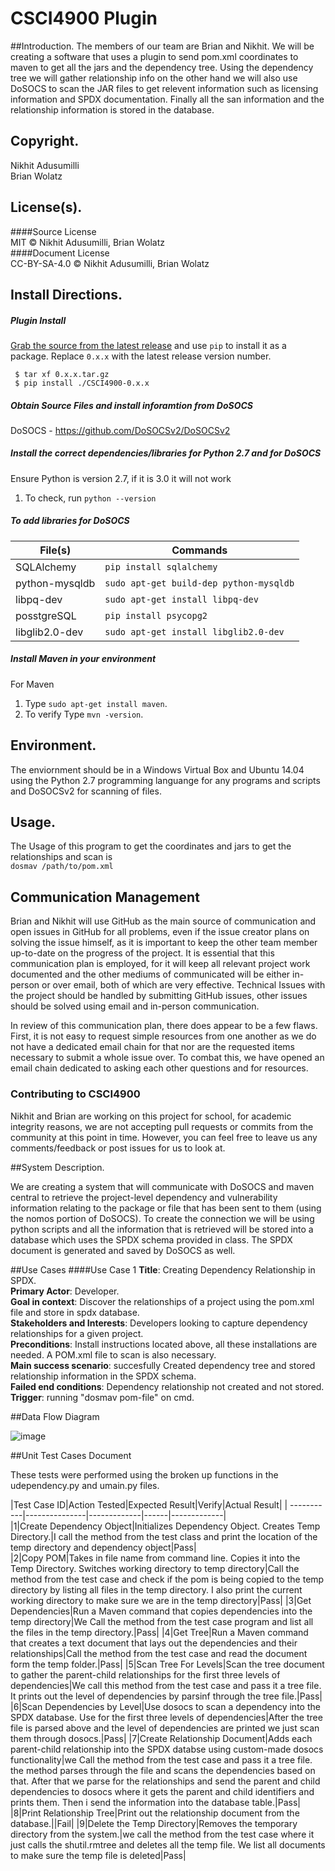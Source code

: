 # CSCI4900 Plugin

##Introduction.
The members of our team are Brian and Nikhit. We will be creating a software that uses a plugin to send pom.xml coordinates to maven to get all the jars and the dependency tree. Using the dependency tree we will gather relationship info on the other hand we will also use DoSOCS to scan the JAR files to get relevent information such as licensing information and SPDX documentation. Finally all the san information and the relationship information is stored in the database.

## Copyright.
Nikhit Adusumilli<br/>
Brian Wolatz

## License(s).
####Source License<br/>
MIT © Nikhit Adusumilli, Brian Wolatz<br/>
####Document License<br/>
CC-BY-SA-4.0 © Nikhit Adusumilli, Brian Wolatz<br/>

## Install Directions.

##### Plugin Install
[Grab the source from the latest
release](https://github.com/bwolatz/CSCI4900/releases) and use `pip` to install
it as a package. Replace `0.x.x` with the latest release version number.

` $ tar xf 0.x.x.tar.gz`<br/>
` $ pip install ./CSCI4900-0.x.x`

##### Obtain Source Files and install inforamtion from DoSOCS<br />
DoSOCS - https://github.com/DoSOCSv2/DoSOCSv2<br />

##### Install the correct dependencies/libraries for Python 2.7 and for DoSOCS<br />
Ensure Python is version 2.7, if it is 3.0 it will not work<br />
1. To check, run `python --version`

##### To add libraries for DoSOCS<br />
| File(s) | Commands |
| --- | --- |
|SQLAlchemy|`pip install sqlalchemy`|
|python-mysqldb|`sudo apt-get build-dep python-mysqldb`|
|libpq-dev|`sudo apt-get install libpq-dev`|
|posstgreSQL|`pip install psycopg2`|
|libglib2.0-dev|`sudo apt-get install libglib2.0-dev`|

##### Install Maven in your environment<br/>
For Maven<br />
1. Type `sudo apt-get install maven`.<br/>
2. To verify Type `mvn -version`.

## Environment.

The enviornment should be in a Windows Virtual Box and Ubuntu 14.04 using the Python 2.7 programming languange for any programs and scripts and DoSOCSv2 for scanning of files.

## Usage.

The Usage of this program to get the coordinates and jars to get the relationships and scan is <br/>
`dosmav /path/to/pom.xml`

## Communication Management

Brian and Nikhit will use GitHub as the main source of communication and open issues in GitHub for all problems, even if the issue creator plans on solving the issue himself, as it is important to keep the other team member up-to-date on the progress of the project. It is essential that this communication plan is employed, for it will keep all relevant project work documented and the other mediums of communicated will be either in-person or over email, both of which are very effective. Technical Issues with the project should be handled by submitting GitHub issues, other issues should be solved using email and in-person communication.

In review of this communication plan, there does appear to be a few flaws. First, it is not easy to request simple resources from one another as we do not have a dedicated email chain for that nor are the requested items necessary to submit a whole issue over. To combat this, we have opened an email chain dedicated to asking each other questions and for resources.

### Contributing to CSCI4900

Nikhit and Brian are working on this project for school, for academic integrity reasons, we are not accepting pull requests or commits from the community at this point in time. However, you can feel free to leave us any comments/feedback or post issues for us to look at.

##System Description.

We are creating a system that will communicate with DoSOCS and maven central to retrieve the project-level dependency and vulnerability information relating to the package or file that has been sent to them (using the nomos portion of DoSOCS). To create the connection we will be using python scripts and all the information that is retrieved will be stored into a database which uses the SPDX schema provided in class. The SPDX document is generated and saved by DoSOCS as well.

##Use Cases
####Use Case 1
**Title**: Creating Dependency Relationship in SPDX.<br/>
**Primary Actor**: Developer. <br/>
**Goal in context**: Discover the relationships of a project using the pom.xml file and store in spdx database.<br/>
**Stakeholders and Interests**: Developers looking to capture dependency relationships for a given project. <br/>
**Preconditions**: Install instructions located above, all these installations are needed. A POM.xml file to scan is also necessary. <br/>
**Main success scenario**: succesfully Created dependency tree and stored relationship information in the SPDX schema. <br/>
**Failed end conditions**: Dependency relationship not created and not stored.<br/>
**Trigger**: running "dosmav pom-file" on cmd.<br/>

##Data Flow Diagram

![image](https://cloud.githubusercontent.com/assets/11622664/14574580/243bf868-0322-11e6-86c3-68a74aa23fbe.png)

##Unit Test Cases Document

These tests were performed using the broken up functions in the udependency.py and umain.py files.

|Test Case ID|Action Tested|Expected Result|Verify|Actual Result|
| -----------|---------------|-------------|------|-------------|<br/>
|1|Create Dependency Object|Initializes Dependency Object. Creates Temp Directory.|I call the method from the test class and print the location of the temp directory and dependency object|Pass|<br/>
|2|Copy POM|Takes in file name from command line. Copies it into the Temp Directory. Switches working directory to temp directory|Call the method from the test case and check if the pom is being copied to the temp directory by listing all files in the temp directory. I also print the current working directory to make sure we are in the temp directory|Pass|
|3|Get Dependencies|Run a Maven command that copies dependencies into the temp directory|We Call the method from the test case program and list all the files in the temp directory.|Pass|
|4|Get Tree|Run a Maven command that creates a text document that lays out the dependencies and their relationships|Call the method from the test case and read the document form the temp folder.|Pass|
|5|Scan Tree For Levels|Scan the tree document to gather the parent-child relationships for the first three levels of dependencies|We call this method from the test case and pass it a tree file. It prints out the level of dependencies by parsinf through the tree file.|Pass|
|6|Scan Dependencies by Level|Use dosocs to scan a dependency into the SPDX database. Use for the first three levels of dependencies|After the tree file is parsed above and the level of dependencies are printed we just scan them through dosocs.|Pass|
|7|Create Relationship Document|Adds each parent-child relationship into the SPDX databse using custom-made dosocs functionality|we Call the method from the test case and pass it a tree file. the method parses through the file and scans the dependencies based on that. After that we parse for the relationships and send the parent and child dependencies to dosocs where it gets the parent and child identifiers and prints them. Then i send the information into the database table.|Pass|
|8|Print Relationship Tree|Print out the relationship document from the database.||Fail|
|9|Delete the Temp Directory|Removes the temporary directory from the system.|we call the method from the test case where it just calls the shutil.rmtree and deletes all the temp file. We list all documents to make sure the temp file is deleted|Pass|

